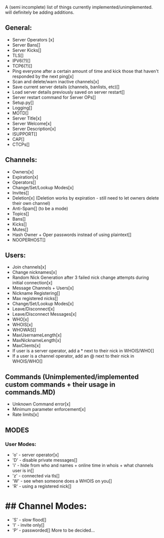 A (semi incomplete) list of things currently implemented/unimplemented. will definitely be adding additions.
## General:
* Server Operators [x]
* Server Bans[]
* Server Kicks[]
* TLS[]
* IPV6(?)[]
* TCP6(?)[]
* Ping everyone after a certain amount of time and kick those that haven't responded by the next ping[x]
* Scan and delete/warn inactive channels[x]
* Save current server details (channels, banlists, etc)[]
* Load server details previously saved on server restart[]
* Server restart command for Server OPs[]
* Setup.py[]
* Logging[]
* MOTD[]
* Server Title[x]
* Server Welcome[x]
* Server Description[x]
* ISUPPORT[]
* CAP[]
* CTCPs[]

## Channels:
* Owners[x]
* Expiration[x]
* Operators[]
* Change/Set/Lookup Modes[x]
* Invites[]
* Deletion[x] (Deletion works by expiration - still need to let owners delete their own channel)
* Anti-Spam[] (to be a mode)
* Topics[]
* Bans[]
* Kicks[]
* Mutes[]
* Hash Owner + Oper passwords instead of using plaintext[]
* NOOPERHOST[]

## Users:
* Join channels[x]
* Change nicknames[x]
* Random Nick Generation after 3 failed nick change attempts during initial connection[x]
* Message Channels + Users[x]
* Nickname Registering[]
* Max registered nicks[]
* Change/Set/Lookup Modes[x]
* Leave/Disconnect[x]
* Leave/Disconnect Messages[x]
* WHO[x]
* WHOIS[x]
* WHOWAS[]
* MaxUsernameLength[x]
* MaxNicknameLength[x]
* MaxClients[x]
* If user is a server operator, add a * next to their nick in WHOIS/WHO[]
* If a user is a channel operator, add an @ next to their nick in WHOIS/WHO[]

## Commands (Unimplemented/implemented custom commands + their usage in commands.MD)
* Unknown Command error[x]
* Minimum parameter enforcement[x]
* Rate limits[x]

## MODES
### User Modes:
* 'o' - server operator[x]
* 'D' - disable private messages[]
* 'i' - hide from who and names + online time in whois + what channels user is in[]
* 'z' - connected via tls[]
* 'W' - see when someone does a WHOIS on you[]
* 'R' - using a registered nick[]
# ## Channel Modes:
* 'S' - slow flood[]
* 'I' - invite only[]
* 'P' - passworded[]
More to be decided...
